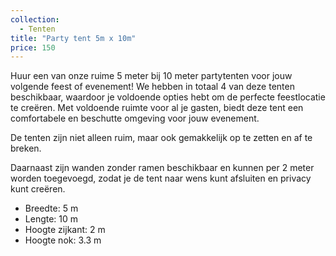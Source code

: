 ```yaml
---
collection:
  - Tenten
title: "Party tent 5m x 10m"
price: 150
---
```


Huur een van onze ruime 5 meter bij 10 meter partytenten voor jouw volgende feest of evenement! We hebben in totaal 4 van deze tenten beschikbaar, waardoor je voldoende opties hebt om de perfecte feestlocatie te creëren. Met voldoende ruimte voor al je gasten, biedt deze tent een comfortabele en beschutte omgeving voor jouw evenement.

De tenten zijn niet alleen ruim, maar ook gemakkelijk op te zetten en af te breken.

Daarnaast zijn wanden zonder ramen beschikbaar en kunnen per 2 meter worden toegevoegd, zodat je de tent naar wens kunt afsluiten en privacy kunt creëren.

- Breedte: 5 m
- Lengte: 10 m
- Hoogte zijkant: 2 m
- Hoogte nok: 3.3 m
